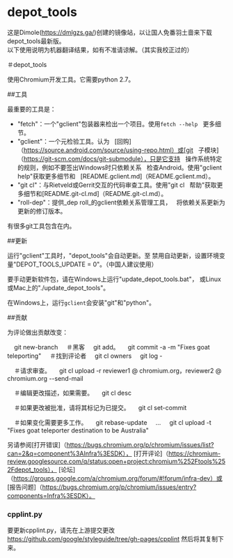 # depot_tools

这是Dimole(https://dmlgzs.ga/)创建的镜像站，以让国人免番羽土啬来下载depot_tools最新版。<br>
以下使用说明为机器翻译结果，如有不准请谅解。（其实我校正过的）<br>

＃depot_tools

使用Chromium开发工具。它需要python 2.7。


##工具

最重要的工具是：

- "fetch"：一个"gclient"包装器来检出一个项目。使用`fetch --help`
  更多细节。
- "gclient"：一个元检验工具。认为
  [回购]（https://source.android.com/source/using-repo.html）或[git
  子模块]（https://git-scm.com/docs/git-submodule），只是它支持
  操作系统特定的规则，例如不要签出Windows时只依赖关系
  检查Android。使用"gclient help"获取更多细节和
  [README.gclient.md]（README.gclient.md）。
- "git cl"：与Rietveld或Gerrit交互的代码审查工具。使用"git cl
  帮助"获取更多细节和[README.git-cl.md]（README.git-cl.md）。
- "roll-dep"：提供_dep roll_的gclient依赖关系管理工具，
  将依赖关系更新为更新的修订版本。

有很多git工具包含在内。


##更新

运行"gclient"工具时，"depot_tools"会自动更新。至
禁用自动更新，设置环境变量"DEPOT_TOOLS_UPDATE = 0"。（中国人建议使用）

要手动更新软件包，请在Windows上运行"update_depot_tools.bat"，
或Linux或Mac上的"./update_depot_tools"。

在Windows上，运行`gclient`会安装"git"和"python"。


##贡献

为评论做出贡献改变：

    git new-branch <somename>
    ＃黑客
    git add。
    git commit -a -m "Fixes goat teleporting"
    ＃找到评论者
    git cl owners
    git log - <yourfiles>

    ＃请求审查。
    git cl upload -r reviewer1 @ chromium.org，reviewer2 @ chromium.org --send-mail

    ＃编辑更改描述，如果需要。
    git cl desc

    ＃如果更改被批准，请将其标记为已提交。
    git cl set-commit

    ＃如果变化需要更多工作。
    git rebase-update
    ...
    git cl upload -t "Fixes goat teleporter destination to be Australia"

另请参阅[打开错误]（https://bugs.chromium.org/p/chromium/issues/list?can=2&q=component%3AInfra%3ESDK），
[打开评论]（https://chromium-review.googlesource.com/q/status:open+project:chromium%252Ftools%252Fdepot_tools），
[论坛]（https://groups.google.com/a/chromium.org/forum/#!forum/infra-dev）或
[报告问题]（https://bugs.chromium.org/p/chromium/issues/entry?components=Infra%3ESDK）。

### cpplint.py

要更新cpplint.py，请先在上游提交更改
https://github.com/google/styleguide/tree/gh-pages/cpplint 然后将其复制下来。
